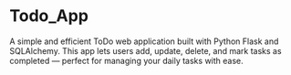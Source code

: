 # Todo_App
A simple and efficient ToDo web application built with Python Flask and SQLAlchemy. This app lets users add, update, delete, and mark tasks as completed — perfect for managing your daily tasks with ease.
